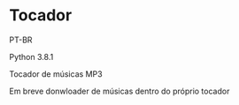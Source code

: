 # Tocador
PT-BR

Python 3.8.1

Tocador de músicas MP3

Em breve donwloader de músicas dentro do próprio tocador

